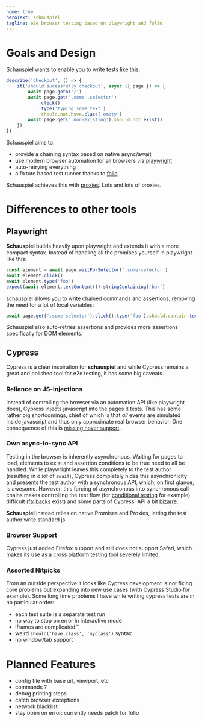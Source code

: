 ```yaml
---
home: true
heroText: schauspiel
tagline: e2e browser testing based on playwright and folio
---
```


# Goals and Design

Schauspiel wants to enable you to write tests like this:

```js
describe('checkout', () => {
	it('should sucessfully checkout', async ({ page }) => {
		await page.goto('/')
		await page.get('.some .selector')
			.click()
			.type('typing some text')
			.should.not.have.class('empty')
		await page.get('.non-existing').should.not.exist()
	})
})
```

Schauspiel aims to:

- provide a chaining syntax based on native async/await
- use modern browser automation for all browsers via [playwright](https://playwright.dev/)
- auto-retrying everything
- a fixture based test runner thanks to [folio](https://github.com/microsoft/folio)

Schauspiel achieves this with [proxies](https://developer.mozilla.org/en-US/docs/Web/JavaScript/Reference/Global_Objects/Proxy). Lots and lots of proxies.

# Differences to other tools

## Playwright

**Schauspiel** builds heavily upon playwright and extends it with a more compact syntax.
Instead of handling all the promises yourself in playwright like this:

```js
const element = await page.waitForSelector('.some-selector')
await element.click()
await element.type('foo')
expect(await element.textContent()).stringContaining('bar')
```

schauspiel allows you to write chained commands and assertions, removing the need for a lot of local variables:

```js
await page.get('.some-selector').click().type('foo').should.contain.text('bar')
```

Schauspiel also auto-retries assertions and provides more assertions specifically for DOM elements.


## Cypress

Cypress is a clear inspiration for **schauspiel** and while Cypress remains a great and polished tool for e2e testing, it has some big caveats.

### Reliance on JS-injections

Instead of controlling the browser via an automation API (like playwright does), Cypress injects javascript into the pages it tests. This has some rather big shortcomings, chief of which is that *all* events are simulated inside javascript and thus only approximate real browser behavior. One consequence of this is [missing hover support](https://github.com/cypress-io/cypress/issues/10).


### Own async-to-sync API

Testing in the browser is inherently asynchronous. Waiting for pages to load, elements to exist and assertion conditions to be true need to all be handled. While playwright leaves this completely to the test author (resulting in *a lot* of `await`), Cypress completely hides this asynchronicity and presents the test author with a synchronous API, which, on first glance, is awesome. However, this forcing of asynchronous into synchronous call chains makes controlling the test flow (for [conditional testing](https://docs.cypress.io/guides/core-concepts/conditional-testing.html) for example) difficult ([fallbacks](https://docs.cypress.io/api/commands/then.html) exist) and some parts of Cypress' API a bit [bizarre](https://docs.cypress.io/api/commands/its.html).

**Schauspiel** instead relies on native Promises and Proxies, letting the test author write standard js.

### Browser Support

Cypress just added Firefox support and still does not support Safari, which makes its use as a cross platform testing tool severely limited.


### Assorted Nitpicks

From an outside perspective it looks like Cypress development is not fixing core problems but expanding into new use cases (with Cypress Studio for example).
Some long time problems I have while writing cypress tests are in no particular order:

- each test suite is a separate test run
- no way to stop on error in interactive mode
- iframes are complicated™
- weird `should('have.class', 'myclass')` syntax
- no window/tab support

# Planned Features

- config file with base url, viewport, etc
- commands ?
- debug printing steps
- catch browser exceptions
- network blacklist
- stay open on error: currently needs patch for folio
